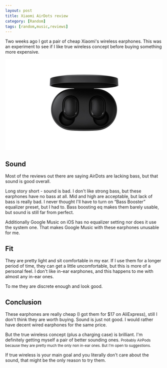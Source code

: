 ```yaml
---
layout: post
title: Xiaomi AirDots review
category: [Random]
tags: [random,music,reviews]
---
```


Two weeks ago I got a pair of cheap Xiaomi's wireless earphones. This was an experiment to see if I like true wireless concept before buying something more expensive.

![Xiaomi AirDots earphones](/public/img/airdots.jpg)

<!--more-->


## Sound

Most of the reviews out there are saying AirDots are lacking bass, but that sound is good overall.

Long story short - sound is bad. I don't like strong bass, but these earphones have no bass at all. Mid and high are acceptable, but lack of bass is really bad. I never thought I'll have to turn on “Bass Booster” equalizer preset, but I had to. Bass boosting eq makes them barely usable, but sound is still far from perfect.

Additionally Google Music on iOS has no equalizer setting nor does it use the system one. That makes Google Music with these earphones unusable for me.

## Fit

They are pretty light and sit comfortable in my ear. If I use them for a longer period of time, they can get a little uncomfortable, but this is more of a personal feel. I don't like in-ear earphones, and this happens to me with almost any in-ear ones.

To me they are discrete enough and look good.

## Conclusion

These earphones are really cheap (I got them for $17 on AliExpress), still I don't think they are worth buying. Sound is just not good. I would rather have decent wired earphones for the same price.

But the true wireless concept (plus a charging case) is brilliant. I'm definitely getting myself a pair of
<label class="SideNote-trigger">better sounding ones.</label>
<small class="SideNote">
Probably AirPods because they are pretty much the only non in-ear ones. But I'm open to suggestions.
</small>

If true wireless is your main goal and you literally don't care about the sound, that might be the only reason to try them.
